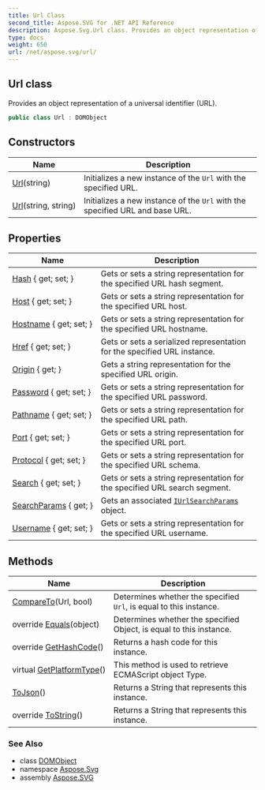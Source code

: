 ```yaml
---
title: Url Class
second_title: Aspose.SVG for .NET API Reference
description: Aspose.Svg.Url class. Provides an object representation of a universal identifier URL
type: docs
weight: 650
url: /net/aspose.svg/url/
---
```

## Url class

Provides an object representation of a universal identifier (URL).

```csharp
public class Url : DOMObject
```

## Constructors

| Name | Description |
| --- | --- |
| [Url](url/#constructor)(string) | Initializes a new instance of the `Url` with the specified URL. |
| [Url](url/#constructor_1)(string, string) | Initializes a new instance of the `Url` with the specified URL and base URL. |

## Properties

| Name | Description |
| --- | --- |
| [Hash](../../aspose.svg/url/hash/) { get; set; } | Gets or sets a string representation for the specified URL hash segment. |
| [Host](../../aspose.svg/url/host/) { get; set; } | Gets or sets a string representation for the specified URL host. |
| [Hostname](../../aspose.svg/url/hostname/) { get; set; } | Gets or sets a string representation for the specified URL hostname. |
| [Href](../../aspose.svg/url/href/) { get; set; } | Gets or sets a serialized representation for the specified URL instance. |
| [Origin](../../aspose.svg/url/origin/) { get; } | Gets a string representation for the specified URL origin. |
| [Password](../../aspose.svg/url/password/) { get; set; } | Gets or sets a string representation for the specified URL password. |
| [Pathname](../../aspose.svg/url/pathname/) { get; set; } | Gets or sets a string representation for the specified URL path. |
| [Port](../../aspose.svg/url/port/) { get; set; } | Gets or sets a string representation for the specified URL port. |
| [Protocol](../../aspose.svg/url/protocol/) { get; set; } | Gets or sets a string representation for the specified URL schema. |
| [Search](../../aspose.svg/url/search/) { get; set; } | Gets or sets a string representation for the specified URL search segment. |
| [SearchParams](../../aspose.svg/url/searchparams/) { get; } | Gets an associated [`IUrlSearchParams`](../iurlsearchparams/) object. |
| [Username](../../aspose.svg/url/username/) { get; set; } | Gets or sets a string representation for the specified URL username. |

## Methods

| Name | Description |
| --- | --- |
| [CompareTo](../../aspose.svg/url/compareto/)(Url, bool) | Determines whether the specified `Url`, is equal to this instance. |
| override [Equals](../../aspose.svg/url/equals/)(object) | Determines whether the specified Object, is equal to this instance. |
| override [GetHashCode](../../aspose.svg/url/gethashcode/)() | Returns a hash code for this instance. |
| virtual [GetPlatformType](../../aspose.svg.dom/domobject/getplatformtype/)() | This method is used to retrieve ECMAScript object Type. |
| [ToJson](../../aspose.svg/url/tojson/)() | Returns a String that represents this instance. |
| override [ToString](../../aspose.svg/url/tostring/)() | Returns a String that represents this instance. |

### See Also

* class [DOMObject](../../aspose.svg.dom/domobject/)
* namespace [Aspose.Svg](../../aspose.svg/)
* assembly [Aspose.SVG](../../)
